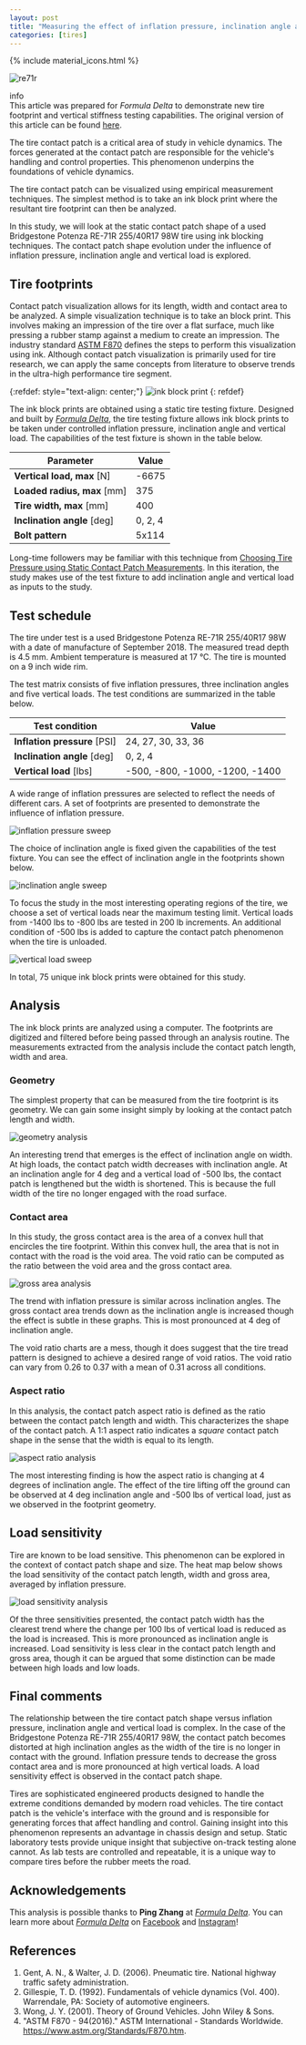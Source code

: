 ```yaml
---
layout: post
title: "Measuring the effect of inflation pressure, inclination angle and vertical load on static contact patch size of a 255/40R17 ultra-high performance 200TW tire - Bridgestone Potenza RE-71R"
categories: [tires]
---
```


{% include material_icons.html %}

![re71r](/assets/images/2021-09-25/bridgestone-potenza-re71r-rsx-cover.jpg)

<div class="info">
    <span class="material-icons" style="margin-right:0.25em">info</span>
    <div>
    This article was prepared for <i>Formula Delta</i> to demonstrate new tire
    footprint and vertical stiffness testing capabilities. The original version
    of this article can be found <a href="">here</a>.
    </div>
</div>

The tire contact patch is a critical area of study in vehicle dynamics. The
forces generated at the contact patch are responsible for the vehicle's
handling and control properties. This phenomenon underpins the foundations of
vehicle dynamics.

The tire contact patch can be visualized using empirical measurement
techniques. The simplest method is to take an ink block print where the
resultant tire footprint can then be analyzed.

In this study, we will look at the static contact patch shape of a used
Bridgestone Potenza RE-71R 255/40R17 98W tire using ink blocking techniques.
The contact patch shape evolution under the influence of inflation pressure,
inclination angle and vertical load is explored.

## Tire footprints

Contact patch visualization allows for its length, width and contact area to be
analyzed. A simple visualization technique is to take an block print. This
involves making an impression of the tire over a flat surface, much like
pressing a rubber stamp against a medium to create an impression. The industry
standard [ASTM F870][1] defines the steps to perform this visualization using
ink. Although contact patch visualization is primarily used for tire research,
we can apply the same concepts from literature to observe trends in the
ultra-high performance tire segment.

{:refdef: style="text-align: center;"}
![ink block print](/assets/images/2021-09-25/bridgstone-re71r-255-40-R17-ink-block-print.png)
{: refdef}

The ink block prints are obtained using a static tire testing fixture. Designed
and built by [_Formula Delta_][2], the tire testing fixture allows ink block
prints to be taken under controlled inflation pressure, inclination angle and
vertical load. The capabilities of the test fixture is shown in the table
below.

| Parameter                   | Value   |
| --------------------------- | ------- |
| **Vertical load, max** [N]  | -6675   |
| **Loaded radius, max** [mm] | 375     |
| **Tire width, max** [mm]    | 400     |
| **Inclination angle** [deg] | 0, 2, 4 |
| **Bolt pattern**            | 5x114   |

Long-time followers may be familiar with this technique from [Choosing Tire
Pressure using Static Contact Patch Measurements][3]. In this iteration, the
study makes use of the test fixture to add inclination angle and vertical load
as inputs to the study.

## Test schedule

The tire under test is a used Bridgestone Potenza RE-71R 255/40R17 98W with a
date of manufacture of September 2018. The measured tread depth is 4.5 mm.
Ambient temperature is measured at 17 °C. The tire is mounted on a 9 inch wide
rim.

The test matrix consists of five inflation pressures, three inclination angles
and five vertical loads. The test conditions are summarized in the table below.

| Test condition               | Value                           |
| ---------------------------- | ------------------------------- |
| **Inflation pressure** [PSI] | 24, 27, 30, 33, 36              |
| **Inclination angle** [deg]  | 0, 2, 4                         |
| **Vertical load** [lbs]      | -500, -800, -1000, -1200, -1400 |

A wide range of inflation pressures are selected to reflect the needs of
different cars. A set of footprints are presented to demonstrate the influence
of inflation pressure.

![inflation pressure sweep](/assets/images/2021-09-25/bridgstone-re71r-255-40-R17-pressure-sweep.png)

The choice of inclination angle is fixed given the capabilities of the test
fixture. You can see the effect of inclination angle in the footprints shown
below.

![inclination angle sweep](/assets/images/2021-09-25/bridgstone-re71r-255-40-R17-inclination-angle-sweep.png)

To focus the study in the most interesting operating regions of the tire, we
choose a set of vertical loads near the maximum testing limit. Vertical loads
from -1400 lbs to -800 lbs are tested in 200 lb increments. An additional
condition of -500 lbs is added to capture the contact patch phenomenon when the
tire is unloaded.

![vertical load sweep](/assets/images/2021-09-25/bridgstone-re71r-255-40-R17-vertical-load-sweep.png)

In total, 75 unique ink block prints were obtained for this study.

## Analysis

The ink block prints are analyzed using a computer. The footprints are
digitized and filtered before being passed through an analysis routine. The
measurements extracted from the analysis include the contact patch length,
width and area.

### Geometry

The simplest property that can be measured from the tire footprint is its
geometry. We can gain some insight simply by looking at the contact patch
length and width.

![geometry analysis](/assets/images/2021-09-25/bridgstone-re71r-255-40-R17-geometry-analysis.png)

An interesting trend that emerges is the effect of inclination angle on width.
At high loads, the contact patch width decreases with inclination angle. At an
inclination angle for 4 deg and a vertical load of -500 lbs, the contact patch
is lengthened but the width is shortened. This is because the full width of the
tire no longer engaged with the road surface.

### Contact area

In this study, the gross contact area is the area of a convex hull that
encircles the tire footprint. Within this convex hull, the area that is not in
contact with the road is the void area. The void ratio can be computed as the
ratio between the void area and the gross contact area.

![gross area analysis](/assets/images/2021-09-25/bridgstone-re71r-255-40-R17-gross-area-analysis.png)

The trend with inflation pressure is similar across inclination angles. The
gross contact area trends down as the inclination angle is increased though the
effect is subtle in these graphs. This is most pronounced at 4 deg of
inclination angle.

The void ratio charts are a mess, though it does suggest that the tire tread
pattern is designed to achieve a desired range of void ratios. The void ratio
can vary from 0.26 to 0.37 with a mean of 0.31 across all conditions.

### Aspect ratio

In this analysis, the contact patch aspect ratio is defined as the ratio
between the contact patch length and width. This characterizes the shape of the
contact patch. A 1:1 aspect ratio indicates a _square_ contact patch shape in
the sense that the width is equal to its length.

![aspect ratio analysis](/assets/images/2021-09-25/bridgstone-re71r-255-40-R17-aspect-ratio-analysis.png)

The most interesting finding is how the aspect ratio is changing at 4 degrees
of inclination angle. The effect of the tire lifting off the ground can be
observed at 4 deg inclination angle and -500 lbs of vertical load, just as we
observed in the footprint geometry.

## Load sensitivity

Tire are known to be load sensitive. This phenomenon can be explored in the
context of contact patch shape and size. The heat map below shows the load
sensitivity of the contact patch length, width and gross area, averaged by
inflation pressure.

![load sensitivity analysis](/assets/images/2021-09-25/bridgstone-re71r-255-40-R17-load-sensitivity-analysis.png)

Of the three sensitivities presented, the contact patch width has the clearest
trend where the change per 100 lbs of vertical load is reduced as the load is
increased. This is more pronounced as inclination angle is increased. Load
sensitivity is less clear in the contact patch length and gross area, though it
can be argued that some distinction can be made between high loads and low
loads.

## Final comments

The relationship between the tire contact patch shape versus inflation
pressure, inclination angle and vertical load is complex. In the case of the
Bridgestone Potenza RE-71R 255/40R17 98W, the contact patch becomes distorted
at high inclination angles as the width of the tire is no longer in contact
with the ground. Inflation pressure tends to decrease the gross contact area
and is more pronounced at high vertical loads. A load sensitivity effect is
observed in the contact patch shape.

Tires are sophisticated engineered products designed to handle the extreme
conditions demanded by modern road vehicles. The tire contact patch is the
vehicle's interface with the ground and is responsible for generating forces
that affect handling and control. Gaining insight into this phenomenon
represents an advantage in chassis design and setup. Static laboratory tests
provide unique insight that subjective on-track testing alone cannot. As lab
tests are controlled and repeatable, it is a unique way to compare tires before
the rubber meets the road.

## Acknowledgements

This analysis is possible thanks to **Ping Zhang** at [_Formula Delta_][2]. You
can learn more about [_Formula Delta_][2] on [Facebook][4] and [Instagram][5]!

## References

1. Gent, A. N., & Walter, J. D. (2006). Pneumatic tire. National highway traffic safety administration.
1. Gillespie, T. D. (1992). Fundamentals of vehicle dynamics (Vol. 400). Warrendale, PA: Society of automotive engineers.
1. Wong, J. Y. (2001). Theory of Ground Vehicles. John Wiley & Sons.
1. "ASTM F870 - 94(2016)." ASTM International - Standards Worldwide. https://www.astm.org/Standards/F870.htm.

[1]: https://www.astm.org/Standards/F870.htm
[2]: https://formuladelta.ca/
[3]: /jekyll/update/2019/08/01/re71r-influence-of-pressure-on-tire-footprint.html
[4]: https://www.facebook.com/FormulaDeltaConsult
[5]: https://www.instagram.com/formula.delta/
